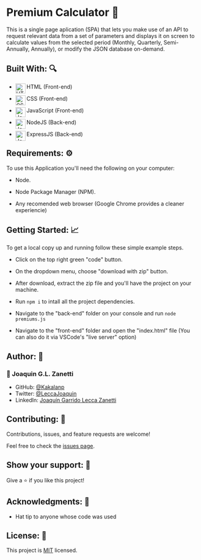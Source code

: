 # Premium Calculator :abacus:

This is a single page aplication (SPA) that lets you make use of an API to request relevant data from a set of parameters and displays it on screen to calculate values from the selected period (Monthly, Quarterly, Semi-Annually, Annually), or modify the JSON database on-demand.

## Built With: :mag:

- HTML (Front-end) <img align="left" alt="HTML5" width="26px" src="https://github.com/get-icon/geticon/raw/master/icons/html-5.svg" />

- CSS (Front-end) <img align="left" alt="CSS3" width="26px" src="https://github.com/get-icon/geticon/raw/master/icons/css-3.svg" />

- JavaScript (Front-end) <img align="left" alt="JavaScript" width="26px" src="https://github.com/get-icon/geticon/raw/master/icons/javascript.svg" />

- NodeJS (Back-end) <img align="left" alt="JavaScript" width="26px" src="https://github.com/get-icon/geticon/raw/master/icons/nodejs.svg" />

- ExpressJS (Back-end) <img align="left" alt="JavaScript" width="26px" src="https://github.com/get-icon/geticon/raw/master/icons/express.svg" />

## Requirements: :gear:
To use this Application you'll need the following on your computer:

- Node.

- Node Package Manager (NPM).

- Any recomended web browser (Google Chrome provides a cleaner experiencie)

## Getting Started: :chart_with_upwards_trend:
To get a local copy up and running follow these simple example steps.

- Click on the top right green "code" button.

- On the dropdown menu, choose "download with zip" button.

- After download, extract the zip file and you'll have the project on your machine.

- Run `npm i` to intall all the project dependencies.

- Navigate to the "back-end" folder on your console and run `node premiums.js`

- Navigate to the "front-end" folder and open the "index.html" file (You can also do it via VSCode's "live server" option)

## Author: 👋

### 👤 Joaquin G.L. Zanetti
- GitHub: [@Kakalanp](https://github.com/Kakalanp)
- Twitter: [@LeccaJoaquin](https://twitter.com/LeccaJoaquin)
- LinkedIn: [Joaquín Garrido Lecca Zanetti](https://www.linkedin.com/in/joaquin-garrido-lecca-zanetti/)

## Contributing: 🤝

Contributions, issues, and feature requests are welcome!

Feel free to check the [issues page](../../issues/).

## Show your support: 🌟

Give a ⭐️ if you like this project!

## Acknowledgments: 📝

- Hat tip to anyone whose code was used

## License: :monocle_face:

This project is [MIT](./LICENSE) licensed.
